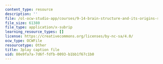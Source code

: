 ```yaml
---
content_type: resource
description: ''
file: /ol-ocw-studio-app/courses/9-14-brain-structure-and-its-origins-spring-2014/80e9fa7a7d6ffdfb0093b1bb1f67c1b0_555127.srt
file_size: 61380
file_type: application/x-subrip
learning_resource_types: []
license: https://creativecommons.org/licenses/by-nc-sa/4.0/
ocw_type: OCWFile
resourcetype: Other
title: 3play caption file
uid: 80e9fa7a-7d6f-fdfb-0093-b1bb1f67c1b0
---
```

